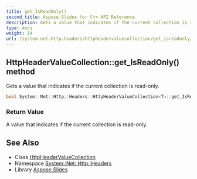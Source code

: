 ```yaml
---
title: get_IsReadOnly()
second_title: Aspose.Slides for C++ API Reference
description: Gets a value that indicates if the current collection is read-only.
type: docs
weight: 14
url: /system.net.http.headers/httpheadervaluecollection/get_isreadonly/
---
```

## HttpHeaderValueCollection::get_IsReadOnly() method


Gets a value that indicates if the current collection is read-only.

```cpp
bool System::Net::Http::Headers::HttpHeaderValueCollection<T>::get_IsReadOnly()
```


### Return Value

A value that indicates if the current collection is read-only.

## See Also

* Class [HttpHeaderValueCollection](../)
* Namespace [System::Net::Http::Headers](../../)
* Library [Aspose.Slides](../../../)